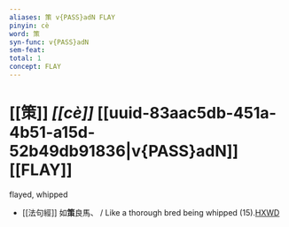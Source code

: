 ```yaml
---
aliases: 策 v{PASS}adN FLAY
pinyin: cè
word: 策
syn-func: v{PASS}adN
sem-feat: 
total: 1
concept: FLAY 
---
```

# [[策]] *[[cè]]*  [[uuid-83aac5db-451a-4b51-a15d-52b49db91836|v{PASS}adN]] [[FLAY]]
flayed, whipped
 - [[法句經]] 如**策**良馬、 / Like a thorough bred being whipped (15).[HXWD](https://hxwd.org/textview.html?location=KR6b0067_T_001-0565b.46)